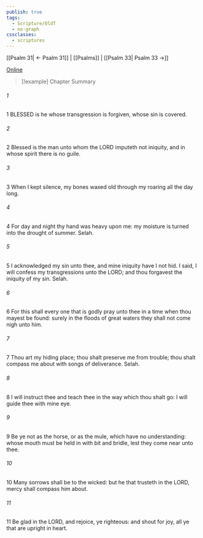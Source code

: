 ```yaml
---
publish: true
tags:
  - Scripture/OldT
  - no-graph
cssclasses:
  - scriptures
---
```

[[Psalm 31| ← Psalm 31]] | [[Psalms]] | [[Psalm 33| Psalm 33 →]]

[Online](https://churchofjesuschrist.org/study/scriptures/ot/ps/32?lang=eng)

>[!example] Chapter Summary
>
###### 1
1 BLESSED is he whose transgression is forgiven, whose sin is covered.
###### 2
2 Blessed is the man unto whom the LORD imputeth not iniquity, and in whose spirit there is no guile.
###### 3
3 When I kept silence, my bones waxed old through my roaring all the day long.
###### 4
4 For day and night thy hand was heavy upon me: my moisture is turned into the drought of summer.  Selah.
###### 5
5 I acknowledged my sin unto thee, and mine iniquity have I not hid.  I said, I will confess my transgressions unto the LORD; and thou forgavest the iniquity of my sin.  Selah.
###### 6
6 For this shall every one that is godly pray unto thee in a time when thou mayest be found: surely in the floods of great waters they shall not come nigh unto him.
###### 7
7 Thou art my hiding place; thou shalt preserve me from trouble; thou shalt compass me about with songs of deliverance.  Selah.
###### 8
8 I will instruct thee and teach thee in the way which thou shalt go: I will guide thee with mine eye.
###### 9
9 Be ye not as the horse, or as the mule, which have no understanding: whose mouth must be held in with bit and bridle, lest they come near unto thee.
###### 10
10 Many sorrows shall be to the wicked: but he that trusteth in the LORD, mercy shall compass him about.
###### 11
11 Be glad in the LORD, and rejoice, ye righteous: and shout for joy, all ye that are upright in heart.



